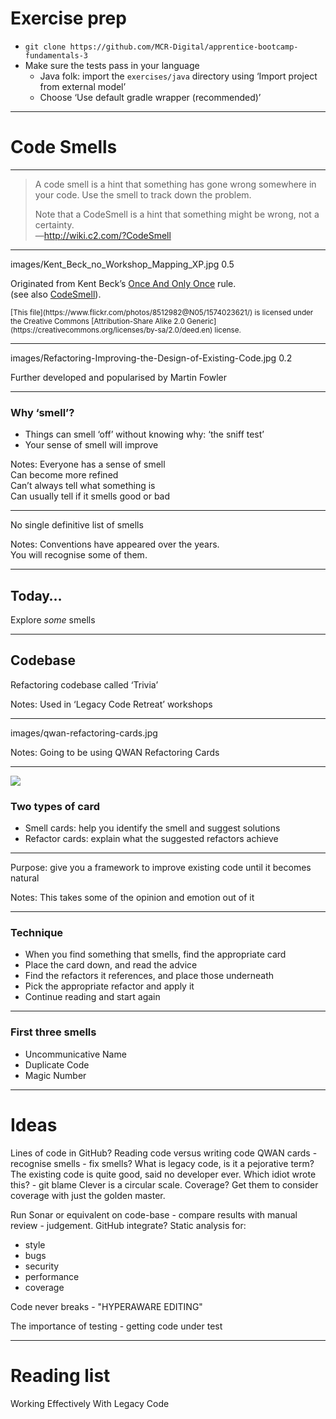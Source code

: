 
# Exercise prep

* `git clone https://github.com/MCR-Digital/apprentice-bootcamp-fundamentals-3`
* Make sure the tests pass in your language
  * Java folk: import the `exercises/java` directory using ‘Import project from external model’
  * Choose ‘Use default gradle wrapper (recommended)’

---

# Code Smells

---

> A code smell is a hint that something has gone wrong somewhere in your code. Use the smell to track down the problem.  
>   
> Note that a CodeSmell is a hint that something might be wrong, not a certainty.  
—http://wiki.c2.com/?CodeSmell

---

<backgroundimage>images/Kent_Beck_no_Workshop_Mapping_XP.jpg</backgroundimage>
<backgroundimageopacity>0.5</backgroundimageopacity>

Originated from Kent Beck’s [Once And Only Once](http://wiki.c2.com/?OnceAndOnlyOnce) rule.  
(see also [CodeSmell](http://wiki.c2.com/?CodeSmell)).

<small>
[This file](https://www.flickr.com/photos/8512982@N05/1574023621/) is licensed under the Creative Commons [Attribution-Share Alike 2.0 Generic](https://creativecommons.org/licenses/by-sa/2.0/deed.en) license.
</small>

---

<backgroundimage>images/Refactoring-Improving-the-Design-of-Existing-Code.jpg</backgroundimage>
<backgroundimageopacity>0.2</backgroundimageopacity>
<!-- .slide: data-background-size="contain" -->
<!-- .slide: data-background-position="right" -->

Further developed and popularised by Martin Fowler 

---

### Why ‘smell’?

+ Things can smell ‘off’ without knowing why: ‘the sniff test’
+ Your sense of smell will improve

Notes: Everyone has a sense of smell  
  Can become more refined  
  Can’t always tell what something is  
  Can usually tell if it smells good or bad  

---

No single definitive list of smells

Notes: Conventions have appeared over the years.  
  You will recognise some of them.  

---

## Today…

Explore *some* smells

---

## Codebase

Refactoring codebase called ‘Trivia’

Notes: Used in ‘Legacy Code Retreat’ workshops  

---

<backgroundimage>images/qwan-refactoring-cards.jpg</backgroundimage>

Notes: Going to be using QWAN Refactoring Cards  

---

<img src="images/smells-refactoring-cards-sample.png">

### Two types of card

+ Smell cards: help you identify the smell and suggest solutions
+ Refactor cards: explain what the suggested refactors achieve

---

Purpose: give you a framework to improve existing code until it becomes natural

Notes: This takes some of the opinion and emotion out of it

---

### Technique

+ When you find something that smells, find the appropriate card
+ Place the card down, and read the advice
+ Find the refactors it references, and place those underneath
+ Pick the appropriate refactor and apply it
+ Continue reading and start again

---

### First three smells

+ Uncommunicative Name
+ Duplicate Code
+ Magic Number

---

# Ideas

Lines of code in GitHub?
Reading code versus writing code
QWAN cards - recognise smells - fix smells?
What is legacy code, is it a pejorative term?
The existing code is quite good, said no developer ever.
Which idiot wrote this? - git blame
Clever is a circular scale.
Coverage? Get them to consider coverage with just the golden master.

Run Sonar or equivalent on code-base - compare results with manual review - judgement. GitHub integrate?
Static analysis for:
* style
* bugs
* security
* performance
* coverage

Code never breaks - "HYPERAWARE EDITING"

The importance of testing - getting code under test

---

# Reading list

Working Effectively With Legacy Code
  